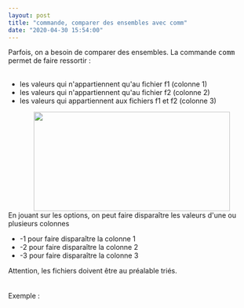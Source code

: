 ```yaml
---
layout: post
title: "commande, comparer des ensembles avec comm"
date: "2020-04-30 15:54:00"
---
```

Parfois, on a besoin de comparer des ensembles. La commande <kbd>comm</kbd> permet de faire ressortir :<br /><br /><ul><li>les valeurs qui n'appartiennent qu'au fichier f1 (colonne 1)<br /></li><li>les valeurs qui n'appartiennent qu'au fichier f2 (colonne 2)<br /></li><li>les valeurs qui appartiennent aux fichiers f1 et f2 (colonne 3)<br /></li></ul><div class="separator" style="clear: both; text-align: center;"><a href="https://3.bp.blogspot.com/-vg7Zva_Vs00/XqrXy6g4dAI/AAAAAAAAEQ4/D3E_dujxKNYiC4_z-CtMraGKzxn9bjKGwCNcBGAsYHQ/s1600/comm.png" imageanchor="1" style="margin-left: 1em; margin-right: 1em;"><img border="0" data-original-height="172" data-original-width="341" height="202" src="https://3.bp.blogspot.com/-vg7Zva_Vs00/XqrXy6g4dAI/AAAAAAAAEQ4/D3E_dujxKNYiC4_z-CtMraGKzxn9bjKGwCNcBGAsYHQ/s400/comm.png" width="400" /></a></div>En jouant sur les options, on peut faire disparaître les valeurs d'une ou plusieurs colonnes   <br /><ul><li>-1 pour faire disparaître la colonne 1<br /></li><li>-2 pour faire disparaître la colonne 2<br /></li><li>-3 pour faire disparaître la colonne 3<br /></li></ul>Attention, les fichiers doivent être au préalable triés. <br /><br /><br />Exemple :  <script src="https://pastebin.com/embed_js/bgcmT1es"></script>  
